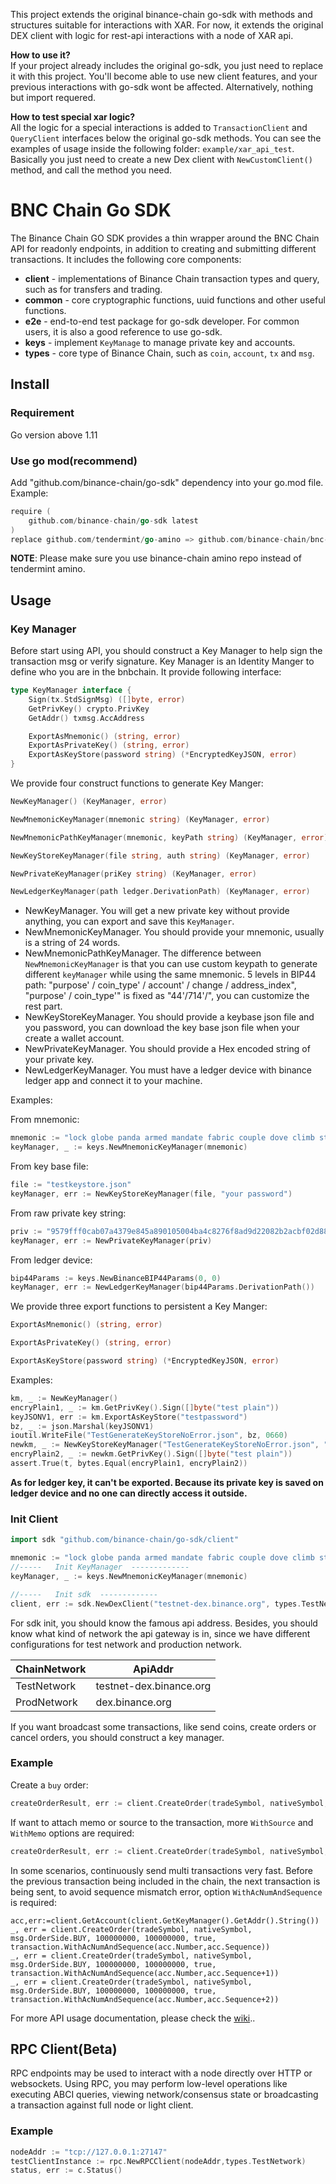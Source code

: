 This project extends the original binance-chain go-sdk with methods and structures suitable for interactions with XAR. For now, it extends the original DEX client with logic for rest-api interactions with a node of XAR api.

**How to use it?**   
If your project already includes the original go-sdk, you just need to replace it with this project. You'll become able to use new client features, and your previous interactions with go-sdk wont be affected. Alternatively, nothing but import requered.

**How to test special xar logic?**   
All the logic for a special interactions is added to `TransactionClient` and `QueryClient` interfaces below the original go-sdk methods. You can see the examples of usage inside the following folder: `example/xar_api_test`.   
Basically you just need to create a new Dex client with `NewCustomClient()` method, and call the method you need.  



# BNC Chain Go SDK


The Binance Chain GO SDK provides a thin wrapper around the BNC Chain API for readonly endpoints, in addition to creating and submitting different transactions.
It includes the following core components:

* **client** - implementations of Binance Chain transaction types and query, such as for transfers and trading.
* **common** - core cryptographic functions, uuid functions and other useful functions.
* **e2e** - end-to-end test package for go-sdk developer. For common users, it is also a good reference to use go-sdk.
* **keys** - implement `KeyManage` to manage private key and accounts.
* **types** - core type of Binance Chain, such as `coin`, `account`, `tx` and `msg`.

## Install

### Requirement

Go version above 1.11

### Use go mod(recommend)

Add "github.com/binance-chain/go-sdk" dependency into your go.mod file. Example:
```go
require (
	github.com/binance-chain/go-sdk latest
)
replace github.com/tendermint/go-amino => github.com/binance-chain/bnc-go-amino v0.14.1-binance.1
```

**NOTE**: Please make sure you use binance-chain amino repo instead of tendermint amino.

## Usage

### Key Manager

Before start using API, you should construct a Key Manager to help sign the transaction msg or verify signature.
Key Manager is an Identity Manger to define who you are in the bnbchain. It provide following interface:

```go
type KeyManager interface {
	Sign(tx.StdSignMsg) ([]byte, error)
	GetPrivKey() crypto.PrivKey
	GetAddr() txmsg.AccAddress

	ExportAsMnemonic() (string, error)
	ExportAsPrivateKey() (string, error)
	ExportAsKeyStore(password string) (*EncryptedKeyJSON, error)
}
```

We provide four construct functions to generate Key Manger:
```go
NewKeyManager() (KeyManager, error)

NewMnemonicKeyManager(mnemonic string) (KeyManager, error)

NewMnemonicPathKeyManager(mnemonic, keyPath string) (KeyManager, error)

NewKeyStoreKeyManager(file string, auth string) (KeyManager, error)

NewPrivateKeyManager(priKey string) (KeyManager, error)

NewLedgerKeyManager(path ledger.DerivationPath) (KeyManager, error)

```
- NewKeyManager. You will get a new private key without provide anything, you can export and save this `KeyManager`.
- NewMnemonicKeyManager. You should provide your mnemonic, usually is a string of 24 words.
- NewMnemonicPathKeyManager. The difference between `NewMnemonicKeyManager` is that you can use custom keypath to generate different `keyManager` while using the same mnemonic. 5 levels in BIP44 path: "purpose' / coin_type' / account' / change / address_index", "purpose' / coin_type'" is fixed as "44'/714'/", you can customize the rest part.
- NewKeyStoreKeyManager. You should provide a keybase json file and you password, you can download the key base json file when your create a wallet account.
- NewPrivateKeyManager. You should provide a Hex encoded string of your private key.
- NewLedgerKeyManager. You must have a ledger device with binance ledger app and connect it to your machine.

Examples:

From mnemonic:
```Go
mnemonic := "lock globe panda armed mandate fabric couple dove climb step stove price recall decrease fire sail ring media enhance excite deny valid ceiling arm"
keyManager, _ := keys.NewMnemonicKeyManager(mnemonic)
```

From key base file:
```GO
file := "testkeystore.json"
keyManager, err := NewKeyStoreKeyManager(file, "your password")

```

From raw private key string:
```GO
priv := "9579fff0cab07a4379e845a890105004ba4c8276f8ad9d22082b2acbf02d884b"
keyManager, err := NewPrivateKeyManager(priv)
```

From ledger device:
```GO
bip44Params := keys.NewBinanceBIP44Params(0, 0)
keyManager, err := NewLedgerKeyManager(bip44Params.DerivationPath())
```

We provide three export functions to persistent a Key Manger:

```go
ExportAsMnemonic() (string, error)

ExportAsPrivateKey() (string, error)

ExportAsKeyStore(password string) (*EncryptedKeyJSON, error)
```

Examples:
```go
km, _ := NewKeyManager()
encryPlain1, _ := km.GetPrivKey().Sign([]byte("test plain"))
keyJSONV1, err := km.ExportAsKeyStore("testpassword")
bz, _ := json.Marshal(keyJSONV1)
ioutil.WriteFile("TestGenerateKeyStoreNoError.json", bz, 0660)
newkm, _ := NewKeyStoreKeyManager("TestGenerateKeyStoreNoError.json", "testpassword")
encryPlain2, _ := newkm.GetPrivKey().Sign([]byte("test plain"))
assert.True(t, bytes.Equal(encryPlain1, encryPlain2))
```
**As for ledger key, it can't be exported. Because its private key is saved on ledger device and no one can directly access it outside.**

### Init Client

```GO
import sdk "github.com/binance-chain/go-sdk/client"

mnemonic := "lock globe panda armed mandate fabric couple dove climb step stove price recall decrease fire sail ring media enhance excite deny valid ceiling arm"
//-----   Init KeyManager  -------------
keyManager, _ := keys.NewMnemonicKeyManager(mnemonic)

//-----   Init sdk  -------------
client, err := sdk.NewDexClient("testnet-dex.binance.org", types.TestNetwork, keyManager)

```
For sdk init, you should know the famous api address. Besides, you should know what kind of network the api gateway is in, since we have different configurations for
test network and production network.

|  ChainNetwork |  ApiAddr |
|-------------- |----------------------------------|
|   TestNetwork | testnet-dex.binance.org  |  
|   ProdNetwork | dex.binance.org          |                                |

If you want broadcast some transactions, like send coins, create orders or cancel orders, you should construct a key manager.


### Example

Create a `buy` order:
```go
createOrderResult, err := client.CreateOrder(tradeSymbol, nativeSymbol, txmsg.OrderSide.BUY, 100000000, 100000000, true)
```

If want to attach memo or source to the transaction, more `WithSource` and `WithMemo` options are required:
```go
createOrderResult, err := client.CreateOrder(tradeSymbol, nativeSymbol, msg.OrderSide.BUY, 100000000, 100000000, true, transaction.WithSource(100),transaction.WithMemo("test memo"))
```

In some scenarios, continuously send multi transactions very fast. Before the previous transaction being included in the chain, the next transaction is being sent, to avoid sequence mismatch error, option `WithAcNumAndSequence` is required:
```
acc,err:=client.GetAccount(client.GetKeyManager().GetAddr().String())
_, err = client.CreateOrder(tradeSymbol, nativeSymbol, msg.OrderSide.BUY, 100000000, 100000000, true, transaction.WithAcNumAndSequence(acc.Number,acc.Sequence))
_, err = client.CreateOrder(tradeSymbol, nativeSymbol, msg.OrderSide.BUY, 100000000, 100000000, true, transaction.WithAcNumAndSequence(acc.Number,acc.Sequence+1))
_, err = client.CreateOrder(tradeSymbol, nativeSymbol, msg.OrderSide.BUY, 100000000, 100000000, true, transaction.WithAcNumAndSequence(acc.Number,acc.Sequence+2))
```

For more API usage documentation, please check the [wiki](https://github.com/binance-chain/go-sdk/wiki)..

## RPC Client(Beta)
RPC endpoints may be used to interact with a node directly over HTTP or websockets. Using RPC, you may perform low-level
operations like executing ABCI queries, viewing network/consensus state or broadcasting a transaction against full node or
light client.

### Example
```go
nodeAddr := "tcp://127.0.0.1:27147"
testClientInstance := rpc.NewRPCClient(nodeAddr,types.TestNetwork)
status, err := c.Status()
```
